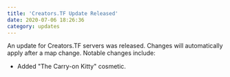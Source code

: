 ```yaml
---
title: 'Creators.TF Update Released'
date: 2020-07-06 18:26:36
category: updates
---
```


<p>An update for Creators.TF servers was released. Changes will automatically apply after a map change. Notable changes include:</p>
<ul>
	<li>Added "The Carry-on Kitty" cosmetic.</li>
</ul>
